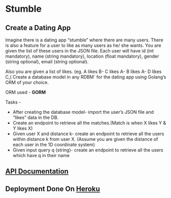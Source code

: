 # Stumble

## Create a Dating App

Imagine there is a dating app “stumble” where there are many
users. There is also a feature for a user to like as many users as he/
she wants. You are given the list of these users in the JSON file.
Each user will have id (int mandatory), name (string mandatory),
location (float mandatory), gender (string optional), email (string
optional).

Also you are given a list of likes. (eg. A likes B- C likes A- B likes A- D
likes C,( Create a database model in any RDBM` for the dating app
using Golang’s ORM of your choice.

ORM used - <b>GORM</b>


Tasks - 

- After creating the database model- import the user’s JSON file
and “likes” data in the DB.
- Create an endpoint to retrieve all the matches.(Match is when X
likes Y & Y likes X)
- Given user X and distance k- create an endpoint to retrieve all
the users within distance k from user X. (Assume you are given the
distance of each user in the 1D coordinate system)
- Given input query q (string)- create an endpoint to retrieve all the
users which have q in their name


## [API Documentation](https://documenter.getpostman.com/view/20830684/Uyxogiaa)


## Deployment Done On [Heroku](https://stumble-date.herokuapp.com/)
